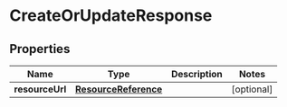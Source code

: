 

# CreateOrUpdateResponse


## Properties

| Name | Type | Description | Notes |
|------------ | ------------- | ------------- | -------------|
|**resourceUrl** | [**ResourceReference**](ResourceReference.md) |  |  [optional] |



